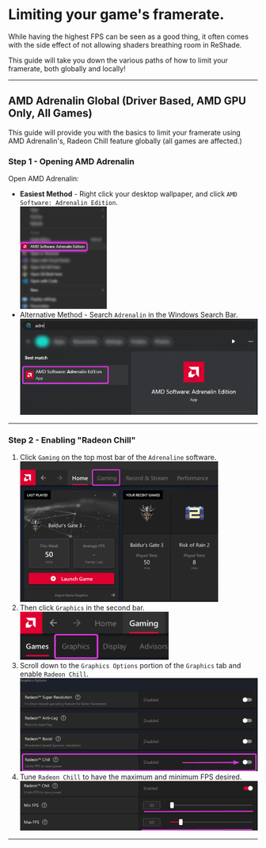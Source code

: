 # Limiting your game's framerate.

While having the highest FPS can be seen as a good thing, it often comes with the side effect of not allowing shaders breathing room in ReShade.

This guide will take you down the various paths of how to limit your framerate, both globally and locally!

-----------------

## AMD Adrenalin Global (Driver Based, AMD GPU Only, All Games)
This guide will provide you with the basics to limit your framerate using AMD Adrenalin's, Radeon Chill feature globally (all games are affected.)


### Step 1 - Opening AMD Adrenalin
Open AMD Adrenalin:
* __Easiest Method__ - Right click your desktop wallpaper, and click `AMD Software꞉ Adrenalin Edition`.
    <div class="figure">
    <img src="./images/limiting_game_fps/amd_desktop_context_menu.png" width="175px"/><br>
* Alternative Method - Search `Adrenalin` in the Windows Search Bar.
    <div class="figure">
    <img src="./images/limiting_game_fps/amd_start_search_software.png" width="500px"/><br>

-----------------

### Step 2 - Enabling "Radeon Chill"
1. Click `Gaming` on the top most bar of the `Adrenaline` software.
    <div class="figure">
    <img src="./images/limiting_game_fps/amd_first_tab_gaming.png" width="400px"/><br>
2. Then click `Graphics` in the second bar.
    <div class="figure">
    <img src="./images/limiting_game_fps/amd_second_tab_graphics.png" width="300px"/><br>
3. Scroll down to the `Graphics Options` portion of the `Graphics` tab and enable `Radeon Chill`.
    <div class="figure">
    <img src="./images/limiting_game_fps/amd_graphics_options_enable_radeon_chill.png" width="500px"/><br>
4. Tune `Radeon Chill` to have the maximum and minimum FPS desired.
    <div class="figure">
    <img src="./images/limiting_game_fps/amd_set_radeon_chill.png" width="500px"/><br>

-----------------


